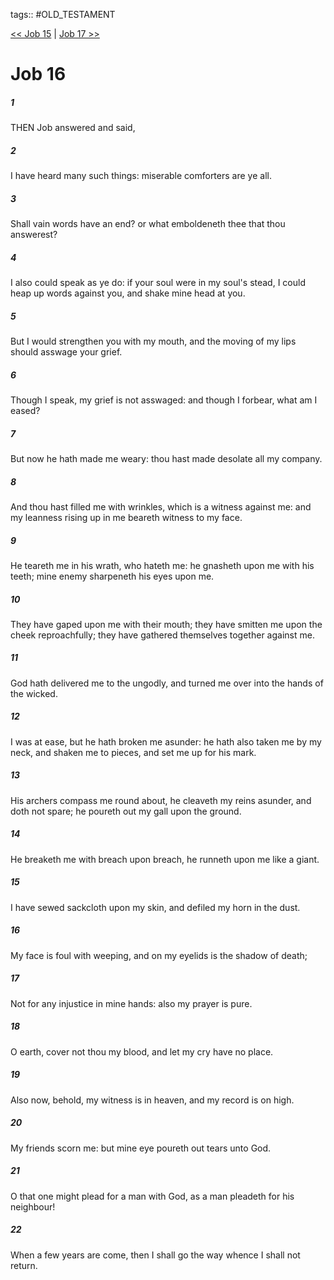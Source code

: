 tags:: #OLD_TESTAMENT

[<< Job 15](OLD_TESTAMENT/18_Job/Job_15.md) | [Job 17 >>](OLD_TESTAMENT/18_Job/Job_17.md)

# Job 16

##### 1

THEN Job answered and said,

##### 2

I have heard many such things: miserable comforters are ye all.

##### 3

Shall vain words have an end? or what emboldeneth thee that thou answerest?

##### 4

I also could speak as ye do: if your soul were in my soul's stead, I could heap up words against you, and shake mine head at you.

##### 5

But I would strengthen you with my mouth, and the moving of my lips should asswage your grief.

##### 6

Though I speak, my grief is not asswaged: and though I forbear, what am I eased?

##### 7

But now he hath made me weary: thou hast made desolate all my company.

##### 8

And thou hast filled me with wrinkles, which is a witness against me: and my leanness rising up in me beareth witness to my face.

##### 9

He teareth me in his wrath, who hateth me: he gnasheth upon me with his teeth; mine enemy sharpeneth his eyes upon me.

##### 10

They have gaped upon me with their mouth; they have smitten me upon the cheek reproachfully; they have gathered themselves together against me.

##### 11

God hath delivered me to the ungodly, and turned me over into the hands of the wicked.

##### 12

I was at ease, but he hath broken me asunder: he hath also taken me by my neck, and shaken me to pieces, and set me up for his mark.

##### 13

His archers compass me round about, he cleaveth my reins asunder, and doth not spare; he poureth out my gall upon the ground.

##### 14

He breaketh me with breach upon breach, he runneth upon me like a giant.

##### 15

I have sewed sackcloth upon my skin, and defiled my horn in the dust.

##### 16

My face is foul with weeping, and on my eyelids is the shadow of death;

##### 17

Not for any injustice in mine hands: also my prayer is pure.

##### 18

O earth, cover not thou my blood, and let my cry have no place.

##### 19

Also now, behold, my witness is in heaven, and my record is on high.

##### 20

My friends scorn me: but mine eye poureth out tears unto God.

##### 21

O that one might plead for a man with God, as a man pleadeth for his neighbour!

##### 22

When a few years are come, then I shall go the way whence I shall not return.
